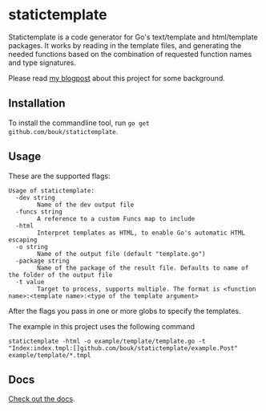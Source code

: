 # statictemplate

Statictemplate is a code generator for Go's text/template and html/template packages. It works by reading in the template files, and generating the needed functions based on the combination of requested function names and type signatures.

Please read [my blogpost](http://bouk.co/blog/code-generating-code/) about this project for some background.

## Installation

To install the commandline tool, run `go get github.com/bouk/statictemplate`.

## Usage

These are the supported flags:

```
Usage of statictemplate:
  -dev string
        Name of the dev output file
  -funcs string
        A reference to a custom Funcs map to include
  -html
        Interpret templates as HTML, to enable Go's automatic HTML escaping
  -o string
        Name of the output file (default "template.go")
  -package string
        Name of the package of the result file. Defaults to name of the folder of the output file
  -t value
        Target to process, supports multiple. The format is <function name>:<template name>:<type of the template argument>
```

After the flags you pass in one or more globs to specify the templates.


The example in this project uses the following command

```
statictemplate -html -o example/template/template.go -t "Index:index.tmpl:[]github.com/bouk/statictemplate/example.Post" example/template/*.tmpl
```

## Docs

[Check out the docs](https://godoc.org/github.com/bouk/statictemplate/statictemplate).
